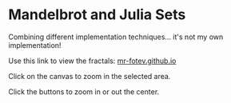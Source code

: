 # Mandelbrot and Julia Sets

Combining different implementation techniques... it's not my own implementation!

Use this link to view the fractals: [mr-fotev.github.io](mr-fotev.github.io)

Click on the canvas to zoom in the selected area.

Click the buttons to zoom in or out the center.
